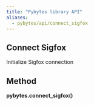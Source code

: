 ```yaml
---
title: "Pybytes library API"
aliases:
  - pybytes/api/connect_sigfox
---
```


**Connect Sigfox**
----
  Initialize Sigfox connection

**Method**
----
**pybytes.connect_sigfox()**
